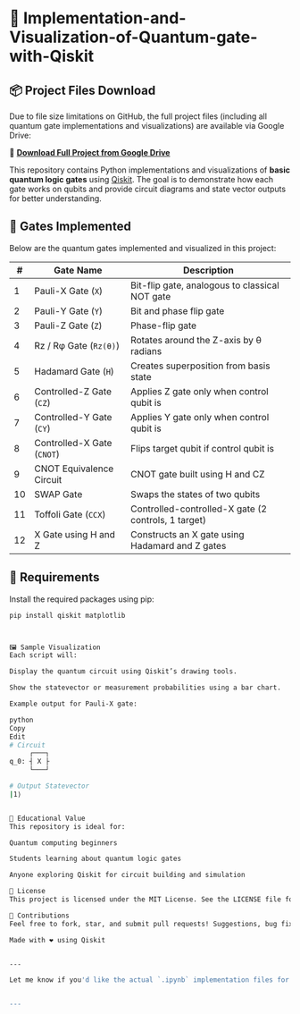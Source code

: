 # 🧠 Implementation-and-Visualization-of-Quantum-gate-with-Qiskit

 ## 📦 Project Files Download

Due to file size limitations on GitHub, the full project files (including all quantum gate implementations and visualizations) are available via Google Drive:

🔗 **[Download Full Project from Google Drive](https://drive.google.com/drive/folders/1skja1tQ97iIQlRf1HaE8QwiS5-19UL5y?usp=sharing)**


This repository contains Python implementations and visualizations of **basic quantum logic gates** using [Qiskit](https://qiskit.org/). The goal is to demonstrate how each gate works on qubits and provide circuit diagrams and state vector outputs for better understanding.

## 🧪 Gates Implemented

Below are the quantum gates implemented and visualized in this project:

| #  | Gate Name                      | Description                                                |
|----|-------------------------------|------------------------------------------------------------|
| 1  | Pauli-X Gate (`X`)            | Bit-flip gate, analogous to classical NOT gate             |
| 2  | Pauli-Y Gate (`Y`)            | Bit and phase flip gate                                    |
| 3  | Pauli-Z Gate (`Z`)            | Phase-flip gate                                            |
| 4  | Rz / Rφ Gate (`Rz(θ)`)        | Rotates around the Z-axis by θ radians                    |
| 5  | Hadamard Gate (`H`)           | Creates superposition from basis state                    |
| 6  | Controlled-Z Gate (`CZ`)      | Applies Z gate only when control qubit is |1⟩              |
| 7  | Controlled-Y Gate (`CY`)      | Applies Y gate only when control qubit is |1⟩              |
| 8  | Controlled-X Gate (`CNOT`)    | Flips target qubit if control qubit is |1⟩                |
| 9  | CNOT Equivalence Circuit      | CNOT gate built using H and CZ                             |
| 10 | SWAP Gate                     | Swaps the states of two qubits                             |
| 11 | Toffoli Gate (`CCX`)          | Controlled-controlled-X gate (2 controls, 1 target)        |
| 12 | X Gate using H and Z          | Constructs an X gate using Hadamard and Z gates           |

## 🧰 Requirements

Install the required packages using pip:

```bash
pip install qiskit matplotlib



🖼️ Sample Visualization
Each script will:

Display the quantum circuit using Qiskit’s drawing tools.

Show the statevector or measurement probabilities using a bar chart.

Example output for Pauli-X gate:

python
Copy
Edit
# Circuit
     ┌───┐
q_0: ┤ X ├
     └───┘

# Output Statevector
|1⟩


🧠 Educational Value
This repository is ideal for:

Quantum computing beginners

Students learning about quantum logic gates

Anyone exploring Qiskit for circuit building and simulation

📜 License
This project is licensed under the MIT License. See the LICENSE file for details.

🤝 Contributions
Feel free to fork, star, and submit pull requests! Suggestions, bug fixes, and improvements are always welcome.

Made with ❤️ using Qiskit


---

Let me know if you'd like the actual `.ipynb` implementation files for each gate or if you need a `requirements.txt` as well.


---


